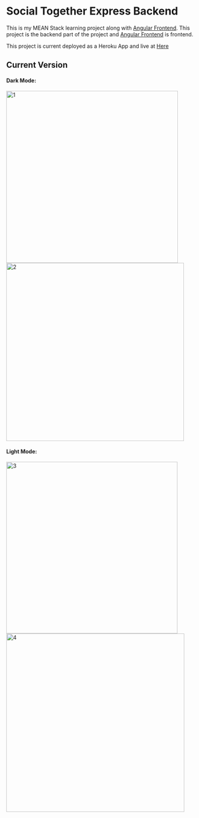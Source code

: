 # Social Together Express Backend

This is my MEAN Stack learning project along with [Angular Frontend](https://github.com/collSteve/social-form-angular). This project is the backend part of the project and [Angular Frontend](https://github.com/collSteve/social-form-angular) is frontend. 

This project is current deployed as a Heroku App and live at [Here](https://social-together.herokuapp.com/)

## Current Version

#### Dark Mode:

<img width="455" alt="1" src="https://user-images.githubusercontent.com/46071004/171308587-20f0e1ce-92e6-4bff-85d2-ef651af494f6.PNG">
<img width="471" alt="2" src="https://user-images.githubusercontent.com/46071004/171308586-3aa61f4c-54ac-4b97-a327-1002fa2de7fb.PNG">

#### Light Mode:

<img width="454" alt="3" src="https://user-images.githubusercontent.com/46071004/171308625-7ae16735-fe08-4dc8-8bb7-ad44840c2776.PNG">
<img width="472" alt="4" src="https://user-images.githubusercontent.com/46071004/171308621-c0c884fe-07db-4d94-bea4-1f9a02c01bb5.PNG">
